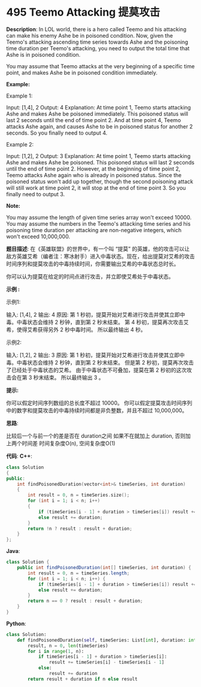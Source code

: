 # 495 Teemo Attacking 提莫攻击

__Description__:
In LOL world, there is a hero called Teemo and his attacking can make his enemy Ashe be in poisoned condition. Now, given the Teemo's attacking ascending time series towards Ashe and the poisoning time duration per Teemo's attacking, you need to output the total time that Ashe is in poisoned condition.

You may assume that Teemo attacks at the very beginning of a specific time point, and makes Ashe be in poisoned condition immediately.

__Example:__

Example 1:

Input: [1,4], 2
Output: 4
Explanation: At time point 1, Teemo starts attacking Ashe and makes Ashe be poisoned immediately.
This poisoned status will last 2 seconds until the end of time point 2.
And at time point 4, Teemo attacks Ashe again, and causes Ashe to be in poisoned status for another 2 seconds.
So you finally need to output 4.

Example 2:

Input: [1,2], 2
Output: 3
Explanation: At time point 1, Teemo starts attacking Ashe and makes Ashe be poisoned.
This poisoned status will last 2 seconds until the end of time point 2.
However, at the beginning of time point 2, Teemo attacks Ashe again who is already in poisoned status.
Since the poisoned status won't add up together, though the second poisoning attack will still work at time point 2, it will stop at the end of time point 3.
So you finally need to output 3.

__Note:__

You may assume the length of given time series array won't exceed 10000.
You may assume the numbers in the Teemo's attacking time series and his poisoning time duration per attacking are non-negative integers, which won't exceed 10,000,000.

__题目描述__:
在《英雄联盟》的世界中，有一个叫 “提莫” 的英雄，他的攻击可以让敌方英雄艾希（编者注：寒冰射手）进入中毒状态。现在，给出提莫对艾希的攻击时间序列和提莫攻击的中毒持续时间，你需要输出艾希的中毒状态总时长。

你可以认为提莫在给定的时间点进行攻击，并立即使艾希处于中毒状态。

__示例 :__

示例1:

输入: [1,4], 2
输出: 4
原因: 第 1 秒初，提莫开始对艾希进行攻击并使其立即中毒。中毒状态会维持 2 秒钟，直到第 2 秒末结束。
第 4 秒初，提莫再次攻击艾希，使得艾希获得另外 2 秒中毒时间。
所以最终输出 4 秒。

示例2:

输入: [1,2], 2
输出: 3
原因: 第 1 秒初，提莫开始对艾希进行攻击并使其立即中毒。中毒状态会维持 2 秒钟，直到第 2 秒末结束。
但是第 2 秒初，提莫再次攻击了已经处于中毒状态的艾希。
由于中毒状态不可叠加，提莫在第 2 秒初的这次攻击会在第 3 秒末结束。
所以最终输出 3 。

__提示:__

你可以假定时间序列数组的总长度不超过 10000。
你可以假定提莫攻击时间序列中的数字和提莫攻击的中毒持续时间都是非负整数，并且不超过 10,000,000。

__思路__:

比较后一个与前一个的差是否在 duration之间
如果不在就加上 duration, 否则加上两个时间差
时间复杂度O(n), 空间复杂度O(1)

__代码__:
__C++__:

```C++
class Solution 
{
public:
    int findPoisonedDuration(vector<int>& timeSeries, int duration) 
    {
        int result = 0, n = timeSeries.size();
        for (int i = 1; i < n; i++) 
        {
            if (timeSeries[i - 1] + duration > timeSeries[i]) result += timeSeries[i] - timeSeries[i - 1];
            else result += duration;
        }
        return !n ? result : result + duration;
    }
};
```

__Java__:

```Java
class Solution {
    public int findPoisonedDuration(int[] timeSeries, int duration) {
        int result = 0, n = timeSeries.length;
        for (int i = 1; i < n; i++) {
            if (timeSeries[i - 1] + duration > timeSeries[i]) result += timeSeries[i] - timeSeries[i - 1];
            else result += duration;
        }
        return n == 0 ? result : result + duration;
    }
}
```

__Python__:

```Python
class Solution:
    def findPoisonedDuration(self, timeSeries: List[int], duration: int) -> int:
        result, n = 0, len(timeSeries)
        for i in range(1, n):
            if timeSeries[i - 1] + duration > timeSeries[i]:
                result += timeSeries[i] - timeSeries[i - 1]
            else:
                result += duration
        return result + duration if n else result
```
